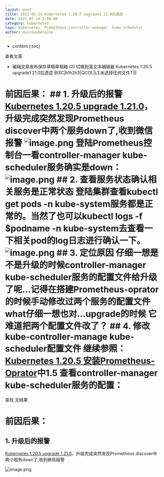 ```yaml
---
layout: post
title: 2021-05-14-Kubernetes 1.20.5 upgrade1.21.0后遗症
date: 2021-05-14 2:00:00
category: kubernetes
tags: kubernetes  Prometheus controller-manager  kube-scheduler
author: duiniwukenaihe
---
```

* content
{:toc}


查看文章
* 编辑文章发布保存草稿草稿箱 (2)
切换到富文本编辑器
Kubernetes 1.20.5 upgrade1.21.0后遗症
BISC|h1h2h3|QCOL|LΣ未选择任何文件T|E
# 前因后果： ## 1. 升级后的报警 [Kubernetes 1.20.5 upgrade 1.21.0](https://blog.csdn.net/saynaihe/article/details/116761740?spm=1001.2014.3001.5501)，升级完成突然发现Prometheus discover中两个服务down了,收到微信报警 ![image.png](/assets/images/2021/05-17/49l9jxvrnq.png) 登陆Prometheus控制台一看controller-manager  kube-scheduler服务确实是down： ![image.png](/assets/images/2021/05-17/67lub4v5im.png) ## 2. 查看服务状态确认相关服务是正常状态 登陆集群查看kubectl get pods -n kube-system服务都是正常的。当然了也可以kubectl logs -f $podname -n kube-system去查看一下相关pod的log日志进行确认一下。 ![image.png](/assets/images/2021/05-17/et7wt3068z.png) ## 3. 定位原因 仔细一想是不是升级的时候controller-manager  kube-scheduler服务的配置文件给升级了呢...记得在搭建Prometheus-oprator的时候手动修改过两个服务的配置文件what仔细一想也对...upgrade的时候 它难道把两个配置文件改了？ ## 4. 修改kube-controller-manage kube-scheduler配置文件 继续参照：[Kubernetes 1.20.5 安装Prometheus-Oprator](https://cloud.tencent.com/developer/article/1807805)中1.5 查看controller-manager  kube-scheduler服务的配置： 
查找
无结果
# 前因后果：

## 1. 升级后的报警

[Kubernetes 1.20.5 upgrade 1.21.0](https://blog.csdn.net/saynaihe/article/details/116761740?spm=1001.2014.3001.5501)，升级完成突然发现Prometheus discover中两个服务down了,收到微信报警

![image.png](/assets/images/2021/05-17/49l9jxvrnq.png)

